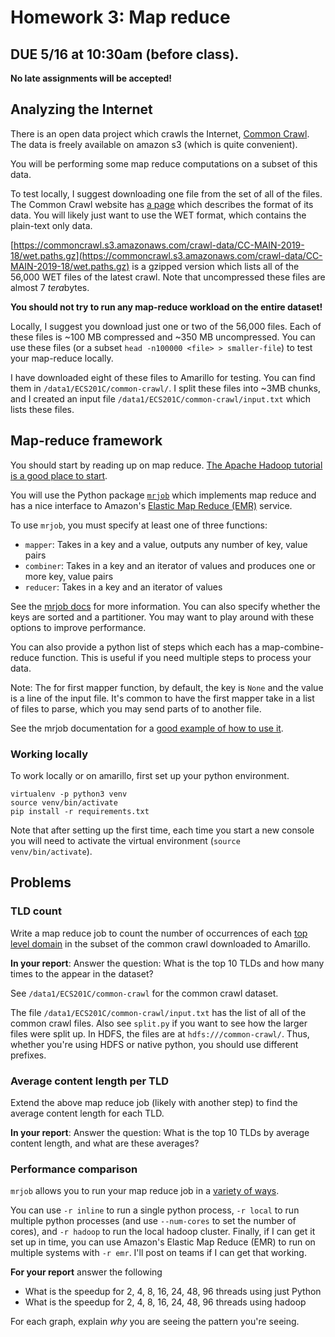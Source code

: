 # Homework 3: Map reduce

## DUE 5/16 at 10:30am (before class).
**No late assignments will be accepted!**

## Analyzing the Internet

There is an open data project which crawls the Internet, [Common Crawl](http://commoncrawl.org/).
The data is freely available on amazon s3 (which is quite convenient).

You will be performing some map reduce computations on a subset of this data.

To test locally, I suggest downloading one file from the set of all of the files.
The Common Crawl website has [a page](http://commoncrawl.org/the-data/get-started/) which describes the format of its data.
You will likely just want to use the WET format, which contains the plain-text only data.

[https://commoncrawl.s3.amazonaws.com/crawl-data/CC-MAIN-2019-18/wet.paths.gz](https://commoncrawl.s3.amazonaws.com/crawl-data/CC-MAIN-2019-18/wet.paths.gz) is a gzipped version which lists all of the 56,000 WET files of the latest crawl.
Note that uncompressed these files are almost 7 *tera*bytes.

**You should not try to run any map-reduce workload on the entire dataset!**

Locally, I suggest you download just one or two of the 56,000 files.
Each of these files is ~100 MB compressed and ~350 MB uncompressed.
You can use these files (or a subset `head -n100000 <file> > smaller-file`) to test your map-reduce locally.

I have downloaded eight of these files to Amarillo for testing.
You can find them in `/data1/ECS201C/common-crawl/`.
I split these files into ~3MB chunks, and I created an input file `/data1/ECS201C/common-crawl/input.txt` which lists these files.

## Map-reduce framework

You should start by reading up on map reduce.
[The Apache Hadoop tutorial is a good place to start](http://hadoop.apache.org/docs/current/hadoop-mapreduce-client/hadoop-mapreduce-client-core/MapReduceTutorial.html).

You will use the Python package [`mrjob`](https://pythonhosted.org/mrjob/) which implements map reduce and has a nice interface to Amazon's [Elastic Map Reduce (EMR)](https://aws.amazon.com/emr/) service.

To use `mrjob`, you must specify at least one of three functions:
- `mapper`: Takes in a key and a value, outputs any number of key, value pairs
- `combiner`: Takes in a key and an iterator of values and produces one or more key, value pairs
- `reducer`: Takes in a key and an iterator of values

See the [mrjob docs](https://pythonhosted.org/mrjob/job.html#module-mrjob.job) for more information.
You can also specify whether the keys are sorted and a partitioner.
You may want to play around with these options to improve performance.

You can also provide a python list of steps which each has a map-combine-reduce function.
This is useful if you need multiple steps to process your data.

Note: The for first mapper function, by default, the key is `None` and the value is a line of the input file.
It's common to have the first mapper take in a list of files to parse, which you may send parts of to another file.

See the mrjob documentation for a [good example of how to use it](https://pythonhosted.org/mrjob/guides/quickstart.html#writing-your-first-job).

### Working locally

To work locally or on amarillo, first set up your python environment.

```
virtualenv -p python3 venv
source venv/bin/activate
pip install -r requirements.txt
```

Note that after setting up the first time, each time you start a new console you will need to activate the virtual environment (`source venv/bin/activate`).

## Problems

### TLD count

Write a map reduce job to count the number of occurrences of each [top level domain](https://en.wikipedia.org/wiki/Top-level_domain) in the subset of the common crawl downloaded to Amarillo.

**In your report**: Answer the question: What is the top 10 TLDs and how many times to the appear in the dataset?

See `/data1/ECS201C/common-crawl` for the common crawl dataset.

The file `/data1/ECS201C/common-crawl/input.txt` has the list of all of the common crawl files.
Also see `split.py` if you want to see how the larger files were split up.
In HDFS, the files are at `hdfs:///common-crawl/`.
Thus, whether you're using HDFS or native python, you should use different prefixes.

### Average content length per TLD

Extend the above map reduce job (likely with another step) to find the average content length for each TLD.

**In your report**: Answer the question: What is the top 10 TLDs by average content length, and what are these averages?

### Performance comparison

`mrjob` allows you to run your map reduce job in a [variety of ways](https://pythonhosted.org/mrjob/guides/runners.html).

You can use `-r inline` to run a single python process, `-r local` to run multiple python processes (and use `--num-cores` to set the number of cores), and `-r hadoop` to run the local hadoop cluster.
Finally, if I can get it set up in time, you can use Amazon's Elastic Map Reduce (EMR) to run on multiple systems with `-r emr`.
I'll post on teams if I can get that working.

**For your report** answer the following
- What is the speedup for 2, 4, 8, 16, 24, 48, 96 threads using just Python
- What is the speedup for 2, 4, 8, 16, 24, 48, 96 threads using hadoop

For each graph, explain *why* you are seeing the pattern you're seeing.

